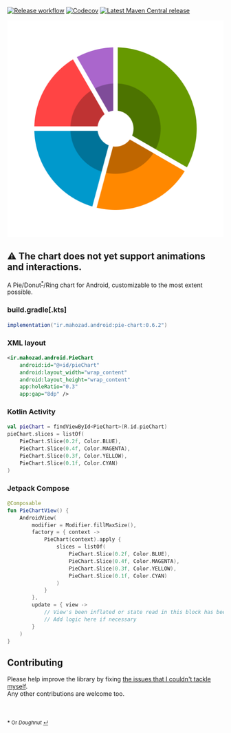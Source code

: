[comment]: <> ([![Build Status]&#40;https://www.travis-ci.com/mahozad/android-pie-chart.svg?branch=master&#41;]&#40;https://www.travis-ci.com/mahozad/android-pie-chart&#41;)
[comment]: <> (![Dependencies]&#40;https://img.shields.io/librariesio/github/mahozad/android-pie-chart&#41;)
[comment]: <> (![Code Size]&#40;https://img.shields.io/github/languages/code-size/mahozad/android-pie-chart&#41;)
[comment]: <> (![Repo Size]&#40;https://img.shields.io/github/repo-size/mahozad/android-pie-chart&#41;)
[comment]: <> (![SLOC]&#40;https://img.shields.io/tokei/lines/github/mahozad/android-pie-chart&#41;)
[comment]: <> (![Downloads]&#40;https://img.shields.io/github/downloads/mahozad/android-pie-chart/total&#41;)
[comment]: <> (![Closed Issues]&#40;https://img.shields.io/github/issues-closed/mahozad/android-pie-chart?color=green&#41;)
[comment]: <> (![Commits Since Last Release]&#40;https://img.shields.io/github/commits-since/mahozad/android-pie-chart/latest&#41;)
[comment]: <> (![Release workflow]&#40;https://img.shields.io/github/workflow/status/mahozad/android-pie-chart/Test?label=CI%2FCD&#41;)
[comment]: <> (![Tests]&#40;https://img.shields.io/github/checks-status/mahozad/android-pie-chart/master&#41;)
[comment]: <> (![Milestone Progress]&#40;https://img.shields.io/github/milestones/progress-percent/mahozad/android-pie-chart/1&#41;)
[comment]: <> (![Lines of code]&#40;https://img.shields.io/tokei/lines/github/mahozad/android-pie-chart?color=%23efefef&#41;)
[comment]: <> ([![Latest release]&#40;https://img.shields.io/github/v/release/mahozad/android-pie-chart&#41;]&#40;https://github.com/mahozad/android-pie-chart/releases/latest&#41;)

[comment]: <> (!*†‡;)

[![Release workflow](https://github.com/mahozad/android-pie-chart/actions/workflows/ci.yml/badge.svg)](https://github.com/mahozad/android-pie-chart/actions/workflows/test.yml)
[![Codecov](https://codecov.io/gh/mahozad/android-pie-chart/branch/master/graph/badge.svg?token=ptnbmXaozw)](https://codecov.io/gh/mahozad/android-pie-chart)
[![Latest Maven Central release](https://img.shields.io/maven-central/v/ir.mahozad.android/pie-chart?logo=android)](https://search.maven.org/artifact/ir.mahozad.android/pie-chart)

<div align="center">

![Preview image](preview.svg)

</div>

## ⚠️ The chart does not yet support animations and interactions.

A Pie/Donut<sup id="ref-1">[*](#footnote-1)</sup>/Ring chart for Android, customizable to the most extent possible.

### build.gradle[.kts]
```groovy
implementation("ir.mahozad.android:pie-chart:0.6.2")
```

### XML layout
```xml
<ir.mahozad.android.PieChart
    android:id="@+id/pieChart"
    android:layout_width="wrap_content"
    android:layout_height="wrap_content"
    app:holeRatio="0.3"
    app:gap="8dp" />
```

### Kotlin Activity
```kotlin
val pieChart = findViewById<PieChart>(R.id.pieChart)
pieChart.slices = listOf(
    PieChart.Slice(0.2f, Color.BLUE),
    PieChart.Slice(0.4f, Color.MAGENTA),
    PieChart.Slice(0.3f, Color.YELLOW),
    PieChart.Slice(0.1f, Color.CYAN)
)
```

### Jetpack Compose
```kotlin
@Composable
fun PieChartView() {
    AndroidView(
        modifier = Modifier.fillMaxSize(),
        factory = { context ->
            PieChart(context).apply {
                slices = listOf(
                    PieChart.Slice(0.2f, Color.BLUE),
                    PieChart.Slice(0.4f, Color.MAGENTA),
                    PieChart.Slice(0.3f, Color.YELLOW),
                    PieChart.Slice(0.1f, Color.CYAN)
                )
            }
        },
        update = { view ->
            // View's been inflated or state read in this block has been updated
            // Add logic here if necessary
        }
    )
}
```

## Contributing

Please help improve the library by fixing [the issues that I couldn't tackle myself](https://github.com/mahozad/android-pie-chart/issues?q=is%3Aissue+is%3Aopen+label%3Acontribution-needed).  
Any other contributions are welcome too.

<br>

<sub><b id="footnote-1">*</b> Or *Doughnut* [↵](#ref-1)</sub>
